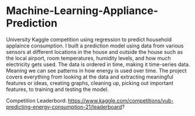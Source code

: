 # Machine-Learning-Appliance-Prediction
University Kaggle competition using regression to predict household applaince consumption.
I built a prediction model using data from various sensors at different locations in the house and outside the house such as the local airport, room temperatures, humidity levels, and how much electricity gets used. The data is ordered in time, making it time-series data. Meaning we can see patterns in how energy is used over time. The project covers everything from looking at the data and extracting meaningful features or ideas, creating graphs, cleaning up, picking out important features, to training and testing the model.

Competition Leaderbord:
https://www.kaggle.com/competitions/vub-predicting-energy-consumption-21/leaderboard?
